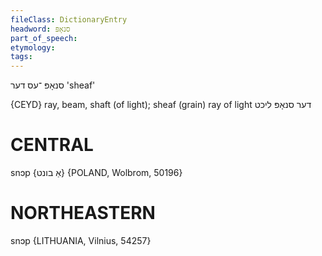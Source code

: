 ```yaml
---
fileClass: DictionaryEntry
headword: סנאָפּ
part_of_speech: 
etymology: 
tags: 
---
```

סנאָפּ
־עס
דער
'sheaf'

{CEYD}
ray, beam, shaft (of light); sheaf (grain)
ray of light דער סנאָפּ ליכט

CENTRAL
========

snɔp {אַ בונט} {POLAND, Wolbrom, 50196}

NORTHEASTERN
==============

snɔp {LITHUANIA, Vilnius, 54257}